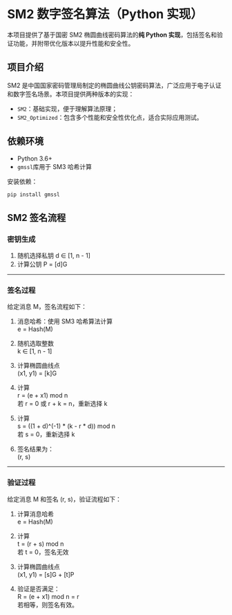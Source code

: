 # SM2 数字签名算法（Python 实现）

本项目提供了基于国密 SM2 椭圆曲线密码算法的**纯 Python 实现**，包括签名和验证功能，并附带优化版本以提升性能和安全性。

## 项目介绍

SM2 是中国国家密码管理局制定的椭圆曲线公钥密码算法，广泛应用于电子认证和数字签名场景。本项目提供两种版本的实现：

- `SM2`：基础实现，便于理解算法原理；
- `SM2_Optimized`：包含多个性能和安全性优化点，适合实际应用测试。

## 依赖环境

- Python 3.6+
- `gmssl`库用于 SM3 哈希计算

安装依赖：

```bash
pip install gmssl

```

## SM2 签名流程

###  密钥生成

1. 随机选择私钥 d ∈ [1, n - 1]
2. 计算公钥 P = [d]G

---

###  签名过程

给定消息 M，签名流程如下：

1. 消息哈希：使用 SM3 哈希算法计算  
   e = Hash(M)

2. 随机选取整数  
   k ∈ [1, n - 1]

3. 计算椭圆曲线点  
   (x1, y1) = [k]G

4. 计算  
   r = (e + x1) mod n  
   若 r = 0 或 r + k = n，重新选择 k

5. 计算  
   s = ((1 + d)^(-1) * (k - r * d)) mod n  
   若 s = 0，重新选择 k

6. 签名结果为：  
   (r, s)

---

###  验证过程

给定消息 M 和签名 (r, s)，验证流程如下：

1. 计算消息哈希  
   e = Hash(M)

2. 计算  
   t = (r + s) mod n  
   若 t = 0，签名无效

3. 计算椭圆曲线点  
   (x1, y1) = [s]G + [t]P

4. 验证是否满足：  
   R = (e + x1) mod n = r  
   若相等，则签名有效。
